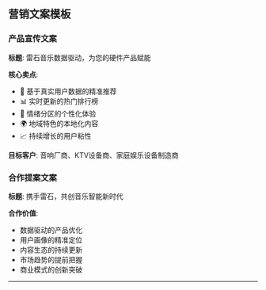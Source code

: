 
## 营销文案模板

### 产品宣传文案
**标题**: 雷石音乐数据驱动，为您的硬件产品赋能

**核心卖点**:
- 🎵 基于真实用户数据的精准推荐
- 📊 实时更新的热门排行榜
- 🎯 情绪分区的个性化体验
- 🌍 地域特色的本地化内容
- 📈 持续增长的用户粘性

**目标客户**: 音响厂商、KTV设备商、家庭娱乐设备制造商

### 合作提案文案
**标题**: 携手雷石，共创音乐智能新时代

**合作价值**:
- 数据驱动的产品优化
- 用户画像的精准定位
- 内容生态的持续更新
- 市场趋势的提前把握
- 商业模式的创新突破

---